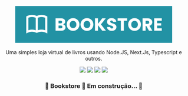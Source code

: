 <div align="center">
  <img src="./.github/logo.svg" height="100"/>
</div>
<p align="center">Uma simples loja virtual de livros usando Node.JS, Next.Js, Typescript e outros.</p>

<div align="center">
  <img src="https://img.shields.io/github/issues/wesleyoliveira820/bookstore" />
  <img src="https://img.shields.io/github/forks/wesleyoliveira820/bookstore" />
  <img src="https://img.shields.io/github/stars/wesleyoliveira820/bookstore" />
  <img src="https://img.shields.io/github/license/wesleyoliveira820/bookstore" />
</div>

<h3 align="center">
	🚧  Bookstore 🚀 Em construção...  🚧
</h3>
